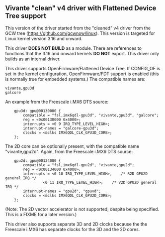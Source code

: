 Vivante "clean" v4 driver with Flattened Device Tree support
------------------------------------------------------------

This version of the driver started from the "cleaned" v4 driver from
the GCW tree (https://github.com/gcwnow/linux). This version is targeted
for Linux kernel version 3.16 and onward.

This driver **DOES NOT BUILD** as a module. There are references to
functions that the 3.16 and onward kernels **DO NOT** export. This driver
only builds as an internal driver.

This driver supports OpenFirmware/Flattened Device Tree. If CONFIG_OF is set
in the kernel configuration, OpenFirmware/FDT support is enabled (this is
normally true for embedded systems.) The compatible names are:

	vivante,gpu3d
	galcore

An example from the Freescale i.MX6 DTS source:

		gpu3d: gpu@00130000 {
			compatible = "fsl,imx6qdl-gpu3d", "vivante,gpu3d", "galcore";
			reg = <0x00130000 0x4000>;
			interrupts = <0 9 IRQ_TYPE_LEVEL_HIGH>;
			interrupt-names = "galcore-gpu3d";
			clocks = <&clks IMX6QDL_CLK_GPU3D_CORE>;
		};

The 2D core can be optionally present, with the compatible name
"vivante,gpu2d". Again, from the Freescale i.MX6 DTS source:

		gpu2d: gpu@00134000 {
			compatible = "fsl,imx6qdl-gpu2d", "vivante,gpu2d";
			reg = <0x00134000 0x4000>;
			interrupts = <0 10 IRQ_TYPE_LEVEL_HIGH>,	/* R2D GPU2D general IRQ */
				     <0 11 IRQ_TYPE_LEVEL_HIGH>;	/* V2D GPU2D general IRQ */
			interrupt-names = "gpu2d", "gpuvd";
			clocks = <&clks IMX6QDL_CLK_GPU2D_CORE>;
		};

(Note: The 2D vector accelerator is not supported, despite being specified.
This is a FIXME for a later version.)

This driver also supports separate 3D and 2D clocks because the the Freescale
i.MX6 has separate clocks for the 3D and the 2D cores.
